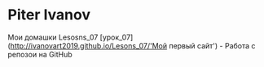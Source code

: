 # Piter Ivanov
Мои домашки
Lesosns_07
[урок_07](http://ivanovart2019.github.io/Lesons_07/'Мой первый сайт') - Работа с репозои на GitHub
